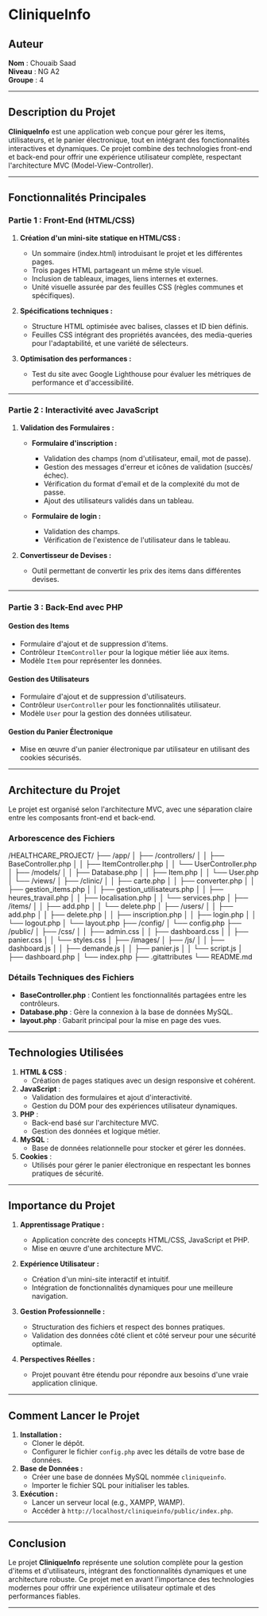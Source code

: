 # CliniqueInfo

## Auteur
**Nom** : Chouaib Saad  
**Niveau** : NG A2  
**Groupe** : 4  

---

## Description du Projet
**CliniqueInfo** est une application web conçue pour gérer les items, utilisateurs, et le panier électronique, tout en intégrant des fonctionnalités interactives et dynamiques. Ce projet combine des technologies front-end et back-end pour offrir une expérience utilisateur complète, respectant l'architecture MVC (Model-View-Controller).

---

## Fonctionnalités Principales
### Partie 1 : Front-End (HTML/CSS)
1. **Création d'un mini-site statique en HTML/CSS :**
   - Un sommaire (index.html) introduisant le projet et les différentes pages.
   - Trois pages HTML partageant un même style visuel.
   - Inclusion de tableaux, images, liens internes et externes.
   - Unité visuelle assurée par des feuilles CSS (règles communes et spécifiques).

2. **Spécifications techniques :**
   - Structure HTML optimisée avec balises, classes et ID bien définis.
   - Feuilles CSS intégrant des propriétés avancées, des media-queries pour l'adaptabilité, et une variété de sélecteurs.

3. **Optimisation des performances :**
   - Test du site avec Google Lighthouse pour évaluer les métriques de performance et d'accessibilité.

---

### Partie 2 : Interactivité avec JavaScript
1. **Validation des Formulaires :**
   - **Formulaire d'inscription :**
     - Validation des champs (nom d'utilisateur, email, mot de passe).
     - Gestion des messages d'erreur et icônes de validation (succès/échec).
     - Vérification du format d'email et de la complexité du mot de passe.
     - Ajout des utilisateurs validés dans un tableau.

   - **Formulaire de login :**
     - Validation des champs.
     - Vérification de l'existence de l'utilisateur dans le tableau.

2. **Convertisseur de Devises :**
   - Outil permettant de convertir les prix des items dans différentes devises.

---

### Partie 3 : Back-End avec PHP
#### Gestion des Items
- Formulaire d'ajout et de suppression d'items.
- Contrôleur `ItemController` pour la logique métier liée aux items.
- Modèle `Item` pour représenter les données.

#### Gestion des Utilisateurs
- Formulaire d'ajout et de suppression d'utilisateurs.
- Contrôleur `UserController` pour les fonctionnalités utilisateur.
- Modèle `User` pour la gestion des données utilisateur.

#### Gestion du Panier Électronique
- Mise en œuvre d'un panier électronique par utilisateur en utilisant des cookies sécurisés.

---

## Architecture du Projet
Le projet est organisé selon l'architecture MVC, avec une séparation claire entre les composants front-end et back-end.

### Arborescence des Fichiers

/HEALTHCARE_PROJECT/
├── /app/
│   ├── /controllers/
│   │   ├── BaseController.php
│   │   ├── ItemController.php
│   │   └── UserController.php
│   ├── /models/
│   │   ├── Database.php
│   │   ├── Item.php
│   │   └── User.php
│   └── /views/
│       ├── /clinic/
│       │   ├── carte.php
│       │   ├── converter.php
│       │   ├── gestion_items.php
│       │   ├── gestion_utilisateurs.php
│       │   ├── heures_travail.php
│       │   ├── localisation.php
│       │   └── services.php
│       ├── /items/
│       │   ├── add.php
│       │   └── delete.php
│       ├── /users/
│       │   ├── add.php
│       │   ├── delete.php
│       │   ├── inscription.php
│       │   ├── login.php
│       │   └── logout.php
│       └── layout.php
├── /config/
│   └── config.php
├── /public/
│   ├── /css/
│   │   ├── admin.css
│   │   ├── dashboard.css
│   │   ├── panier.css
│   │   └── styles.css
│   ├── /images/
│   ├── /js/
│   │   ├── dashboard.js
│   │   ├── demande.js
│   │   ├── panier.js
│   │   └── script.js
│   ├── dashboard.php
│   └── index.php
├── .gitattributes
└── README.md




### Détails Techniques des Fichiers
- **BaseController.php** : Contient les fonctionnalités partagées entre les contrôleurs.
- **Database.php** : Gère la connexion à la base de données MySQL.
- **layout.php** : Gabarit principal pour la mise en page des vues.

---

## Technologies Utilisées
1. **HTML & CSS** :
   - Création de pages statiques avec un design responsive et cohérent.
2. **JavaScript** :
   - Validation des formulaires et ajout d'interactivité.
   - Gestion du DOM pour des expériences utilisateur dynamiques.
3. **PHP** :
   - Back-end basé sur l'architecture MVC.
   - Gestion des données et logique métier.
4. **MySQL** :
   - Base de données relationnelle pour stocker et gérer les données.
5. **Cookies** :
   - Utilisés pour gérer le panier électronique en respectant les bonnes pratiques de sécurité.

---

## Importance du Projet
1. **Apprentissage Pratique :**
   - Application concrète des concepts HTML/CSS, JavaScript et PHP.
   - Mise en œuvre d'une architecture MVC.

2. **Expérience Utilisateur :**
   - Création d'un mini-site interactif et intuitif.
   - Intégration de fonctionnalités dynamiques pour une meilleure navigation.

3. **Gestion Professionnelle :**
   - Structuration des fichiers et respect des bonnes pratiques.
   - Validation des données côté client et côté serveur pour une sécurité optimale.

4. **Perspectives Réelles :**
   - Projet pouvant être étendu pour répondre aux besoins d'une vraie application clinique.

---

## Comment Lancer le Projet
1. **Installation :**
   - Cloner le dépôt.
   - Configurer le fichier `config.php` avec les détails de votre base de données.
2. **Base de Données :**
   - Créer une base de données MySQL nommée `cliniqueinfo`.
   - Importer le fichier SQL pour initialiser les tables.
3. **Exécution :**
   - Lancer un serveur local (e.g., XAMPP, WAMP).
   - Accéder à `http://localhost/cliniqueinfo/public/index.php`.

---

## Conclusion
Le projet **CliniqueInfo** représente une solution complète pour la gestion d'items et d'utilisateurs, intégrant des fonctionnalités dynamiques et une architecture robuste. Ce projet met en avant l'importance des technologies modernes pour offrir une expérience utilisateur optimale et des performances fiables.

---
